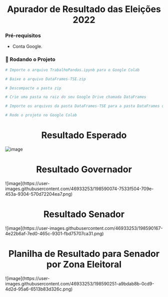 <h1 align="center">Apurador de Resultado das Eleições 2022</h1>

### Pré-requisitos

- Conta Google.

### 🎲 Rodando o Projeto

```bash
# Importe o arquivo TrabalhoPandas.ipynb para o Google Colab

# Baixe o arquivo DataFrames-TSE.zip

# Descompacte a pasta zip 

# Crie uma pasta na raiz do seu Google Drive chamada DataFrames

# Importe os arquivos da pasta DataFrames-TSE para a pasta DataFrames do seu Drive

# Rode o projeto no Google Colab

```
<h1 align="center">Resultado Esperado</h1>

![image](https://user-images.githubusercontent.com/46933253/198588673-8d02b47d-eb50-48b2-8145-c52405735def.png)

<h1 align="center">Resultado Governador</h1>
![image](https://user-images.githubusercontent.com/46933253/198590074-7533f504-709e-453a-9304-570d72204ea7.png)

<h1 align="center">Resultado Senador</h1>
![image](https://user-images.githubusercontent.com/46933253/198590167-4e22b6af-7ed0-465c-9301-fbd75707ca31.png)

<h1 align="center">Planilha de Resultado para Senador por Zona Eleitoral</h1>
![image](https://user-images.githubusercontent.com/46933253/198590251-a9bdab8b-0cd9-4d2d-95a6-6513b83d326c.png)

